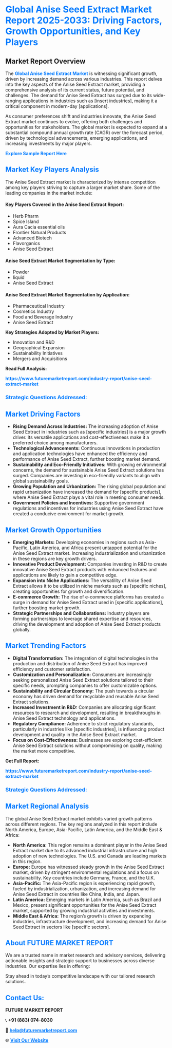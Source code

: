 <h1 style="color: #007BFF;">Global Anise Seed Extract Market Report 2025-2033: Driving Factors, Growth Opportunities, and Key Players</h1>

<section id="overview">
<h2>Market Report Overview</h2>
<p>The <a href="https://www.futuremarketreport.com/industry-report/anise-seed-extract-market" style="color: #007BFF; text-decoration: none;"><strong>Global Anise Seed Extract Market</strong></a> is witnessing significant growth, driven by increasing demand across various industries. This report delves into the key aspects of the Anise Seed Extract market, providing a comprehensive analysis of its current status, future potential, and challenges. The demand for Anise Seed Extract has surged due to its wide-ranging applications in industries such as [insert industries], making it a critical component in modern-day [applications].</p>
<p>As consumer preferences shift and industries innovate, the Anise Seed Extract market continues to evolve, offering both challenges and opportunities for stakeholders. The global market is expected to expand at a substantial compound annual growth rate (CAGR) over the forecast period, driven by technological advancements, emerging applications, and increasing investments by major players.</p>
</section>

<section id="overview">
<p><a href="https://www.futuremarketreport.com/request-sample/reportId=98416" style="color: #007BFF; text-decoration: none;"><strong>Explore Sample Report Here</strong></a></p>
</section>

<section id="key-players">
<h2 style="color: #007BFF;">Market Key Players Analysis</h2>
<p>The Anise Seed Extract market is characterized by intense competition among key players striving to capture a larger market share. Some of the leading companies in the market include:</p>
<h4>Key Players Covered in the Anise Seed Extract Report:</h4>
<ul><li>Herb Pharm</li><li>Spice Island</li><li>Aura Cacia essential oils</li><li>Frontier Natural Products</li><li>Advanced Biotech</li><li>Flavorganics</li><li>Anise Seed Extract</li></ul>
<h4>Anise Seed Extract Market Segmentation by Type:</h4>
<ul><li>Powder</li><li>liquid</li><li>Anise Seed Extract</li></ul>

<h4>Anise Seed Extract Market Segmentation by Application:</h4>
<ul><li>Pharmaceutical Industry</li><li>Cosmetics Industry</li><li>Food and Beverage Industry</li><li>Anise Seed Extract</li></ul>
<p><strong>Key Strategies Adopted by Market Players:</strong></p>
<ul>
<li>Innovation and R&D</li>
<li>Geographical Expansion</li>
<li>Sustainability Initiatives</li>
<li>Mergers and Acquisitions</li>
</ul>
</section>

<section>
<p><strong>Read Full Analysis: </strong></p><a href="https://www.futuremarketreport.com/industry-report/anise-seed-extract-market" style="color: #007BFF; text-decoration: none;"><strong>https://www.futuremarketreport.com/industry-report/anise-seed-extract-market</strong></a>
<h3 style="color: #007BFF;">Strategic Questions Addressed:</h3>
</section>

<section id="driving-factors">
<h2 style="color: #007BFF;">Market Driving Factors</h2>
<ul>
<li><strong>Rising Demand Across Industries:</strong> The increasing adoption of Anise Seed Extract in industries such as [specific industries] is a major growth driver. Its versatile applications and cost-effectiveness make it a preferred choice among manufacturers.</li>
<li><strong>Technological Advancements:</strong> Continuous innovations in production and application technologies have enhanced the efficiency and performance of Anise Seed Extract, further boosting market demand.</li>
<li><strong>Sustainability and Eco-Friendly Initiatives:</strong> With growing environmental concerns, the demand for sustainable Anise Seed Extract solutions has surged. Companies are investing in eco-friendly variants to align with global sustainability goals.</li>
<li><strong>Growing Population and Urbanization:</strong> The rising global population and rapid urbanization have increased the demand for [specific products], where Anise Seed Extract plays a vital role in meeting consumer needs.</li>
<li><strong>Government Policies and Incentives:</strong> Supportive government regulations and incentives for industries using Anise Seed Extract have created a conducive environment for market growth.</li>
</ul>
</section>

<section id="growth-opportunities">
<h2 style="color: #007BFF;">Market Growth Opportunities</h2>
<ul>
<li><strong>Emerging Markets:</strong> Developing economies in regions such as Asia-Pacific, Latin America, and Africa present untapped potential for the Anise Seed Extract market. Increasing industrialization and urbanization in these regions are key growth drivers.</li>
<li><strong>Innovative Product Development:</strong> Companies investing in R&D to create innovative Anise Seed Extract products with enhanced features and applications are likely to gain a competitive edge.</li>
<li><strong>Expansion into Niche Applications:</strong> The versatility of Anise Seed Extract allows it to be utilized in niche markets such as [specific niches], creating opportunities for growth and diversification.</li>
<li><strong>E-commerce Growth:</strong> The rise of e-commerce platforms has created a surge in demand for Anise Seed Extract used in [specific applications], further boosting market growth.</li>
<li><strong>Strategic Partnerships and Collaborations:</strong> Industry players are forming partnerships to leverage shared expertise and resources, driving the development and adoption of Anise Seed Extract products globally.</li>
</ul>
</section>

<section id="trending-factors">
<h2 style="color: #007BFF;">Market Trending Factors</h2>
<ul>
<li><strong>Digital Transformation:</strong> The integration of digital technologies in the production and distribution of Anise Seed Extract has improved efficiency and customer satisfaction.</li>
<li><strong>Customization and Personalization:</strong> Consumers are increasingly seeking personalized Anise Seed Extract solutions tailored to their specific needs, prompting companies to offer customizable options.</li>
<li><strong>Sustainability and Circular Economy:</strong> The push towards a circular economy has driven demand for recyclable and reusable Anise Seed Extract solutions.</li>
<li><strong>Increased Investment in R&D:</strong> Companies are allocating significant resources to research and development, resulting in breakthroughs in Anise Seed Extract technology and applications.</li>
<li><strong>Regulatory Compliance:</strong> Adherence to strict regulatory standards, particularly in industries like [specific industries], is influencing product development and quality in the Anise Seed Extract market.</li>
<li><strong>Focus on Cost-Effectiveness:</strong> Businesses are exploring cost-efficient Anise Seed Extract solutions without compromising on quality, making the market more competitive.</li>
</ul>
</section>

<section>
<p><strong>Get Full Report: </strong></p><a href="https://www.futuremarketreport.com/industry-report/anise-seed-extract-market" style="color: #007BFF; text-decoration: none;"><strong>https://www.futuremarketreport.com/industry-report/anise-seed-extract-market</strong></a>
<h3 style="color: #007BFF;">Strategic Questions Addressed:</h3>
</section>


<section id="regional-analysis">
<h2 style="color: #007BFF;">Market Regional Analysis</h2>
<p>The global Anise Seed Extract market exhibits varied growth patterns across different regions. The key regions analyzed in this report include North America, Europe, Asia-Pacific, Latin America, and the Middle East & Africa:</p>
<ul>
<li><strong>North America:</strong> This region remains a dominant player in the Anise Seed Extract market due to its advanced industrial infrastructure and high adoption of new technologies. The U.S. and Canada are leading markets in this region.</li>
<li><strong>Europe:</strong> Europe has witnessed steady growth in the Anise Seed Extract market, driven by stringent environmental regulations and a focus on sustainability. Key countries include Germany, France, and the U.K.</li>
<li><strong>Asia-Pacific:</strong> The Asia-Pacific region is experiencing rapid growth, fueled by industrialization, urbanization, and increasing demand for Anise Seed Extract in countries like China, India, and Japan.</li>
<li><strong>Latin America:</strong> Emerging markets in Latin America, such as Brazil and Mexico, present significant opportunities for the Anise Seed Extract market, supported by growing industrial activities and investments.</li>
<li><strong>Middle East & Africa:</strong> The region’s growth is driven by expanding industries, infrastructure development, and increasing demand for Anise Seed Extract in sectors like [specific sectors].</li>
</ul>
</section>

<footer>
<h2 style="color: #007BFF;">About FUTURE MARKET REPORT</h2>
<p>We are a trusted name in market research and advisory services, delivering actionable insights and strategic support to businesses across diverse industries. Our expertise lies in offering:</p>

<p>Stay ahead in today’s competitive landscape with our tailored research solutions.</p>

<h2 style="color: #007BFF;">Contact Us:</h2>
<p><strong>FUTURE MARKET REPORT</strong></p>
<p>📞 <strong>+91 (883) 074-8030</strong></p>
<p>📧 <strong><a href="mailto:help@futuremarketreport.com" style="color: #007BFF;">help@futuremarketreport.com</a></strong></p>
<p>🌐 <strong><a href="https://www.futuremarketreport.com/" style="color: #007BFF;">Visit Our Website</a></strong></p>
</footer>